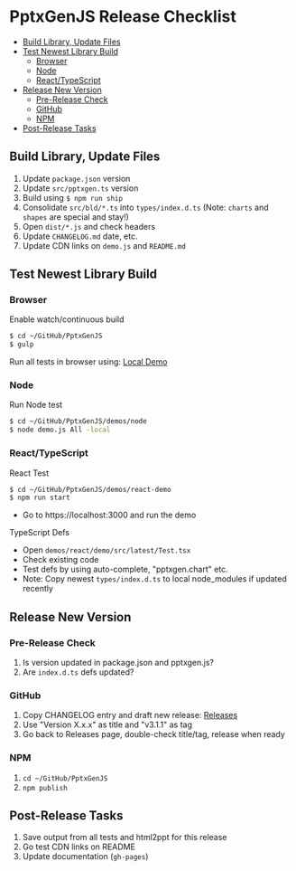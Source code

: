 # PptxGenJS Release Checklist

<!-- START doctoc generated TOC please keep comment here to allow auto update -->
<!-- DON'T EDIT THIS SECTION, INSTEAD RE-RUN doctoc TO UPDATE -->


- [Build Library, Update Files](#build-library-update-files)
- [Test Newest Library Build](#test-newest-library-build)
  - [Browser](#browser)
  - [Node](#node)
  - [React/TypeScript](#reacttypescript)
- [Release New Version](#release-new-version)
  - [Pre-Release Check](#pre-release-check)
  - [GitHub](#github)
  - [NPM](#npm)
- [Post-Release Tasks](#post-release-tasks)

<!-- END doctoc generated TOC please keep comment here to allow auto update -->

## Build Library, Update Files

1. Update `package.json` version
2. Update `src/pptxgen.ts` version
3. Build using `$ npm run ship`
4. Consolidate `src/bld/*.ts` into `types/index.d.ts` (Note: `charts` and `shapes` are special and stay!)
5. Open `dist/*.js` and check headers
6. Update `CHANGELOG.md` date, etc.
7. Update CDN links on `demo.js` and `README.md`

## Test Newest Library Build

### Browser

Enable watch/continuous build

```bash
$ cd ~/GitHub/PptxGenJS
$ gulp
```

Run all tests in browser using: [Local Demo](file:///Users/brentely/GitHub/PptxGenJS/demos/browser/index.html)

### Node

Run Node test

```bash
$ cd ~/GitHub/PptxGenJS/demos/node
$ node demo.js All -local
```

### React/TypeScript

React Test

```bash
$ cd ~/GitHub/PptxGenJS/demos/react-demo
$ npm run start
```

- Go to https://localhost:3000 and run the demo

TypeScript Defs

- Open `demos/react/demo/src/latest/Test.tsx`
- Check existing code
- Test defs by using auto-complete, "pptxgen.chart" etc.
- Note: Copy newest `types/index.d.ts` to local node_modules if updated recently

## Release New Version

### Pre-Release Check

1. Is version updated in package.json and pptxgen.js?
2. Are `index.d.ts` defs updated?

### GitHub

1. Copy CHANGELOG entry and draft new release: [Releases](https://github.com/gitbrent/PptxGenJS/releases)
2. Use "Version X.x.x" as title and "v3.1.1" as tag
3. Go back to Releases page, double-check title/tag, release when ready

### NPM

1. `cd ~/GitHub/PptxGenJS`
2. `npm publish`

## Post-Release Tasks

1. Save output from all tests and html2ppt for this release
2. Go test CDN links on README
3. Update documentation (`gh-pages`)
